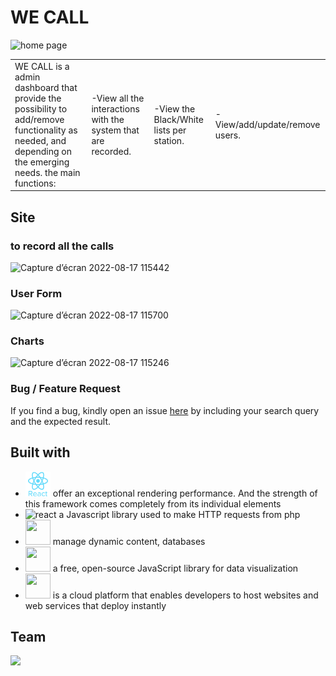 

# WE CALL
![home page](https://github.com/taouchikhtkhouloud/WE-CALL/assets/92301300/cce6bec5-0e2a-44b1-9153-9a950dfdda96)

<table>
<tr>
<td>
  WE CALL is a admin dashboard that provide the possibility to add/remove functionality as needed, and depending on the emerging needs.
  the main functions:
  <td>
  -View all the interactions with the system that are recorded.
  </td>
  <td>
  -View the Black/White lists per station.
  </td>
  <td>
  -View/add/update/remove users.
  </td>

</td>
</tr>
</table>





## Site

### to record all the calls

![Capture d’écran 2022-08-17 115442](https://user-images.githubusercontent.com/92301300/185102041-8ba0379d-e798-4b00-af70-15b4057f7406.jpg)




### User Form
![Capture d’écran 2022-08-17 115700](https://user-images.githubusercontent.com/92301300/185102267-1d24dcc5-5564-46d2-8dc9-bd987c613fd9.jpg)


### Charts
![Capture d’écran 2022-08-17 115246](https://user-images.githubusercontent.com/92301300/185102284-f6abb5ec-e7a6-4c82-92d0-3259beaa272a.jpg)










### Bug / Feature Request

If you find a bug, kindly open an issue [here](https://github.com/taouchikhtkhouloud/stage-projet/issues/new) by including your search query and the expected result.




## Built with 

- <img src="https://raw.githubusercontent.com/devicons/devicon/master/icons/react/react-original-wordmark.svg" alt="react" width="40" height="40"/> offer an exceptional rendering performance. And the strength of this framework comes completely from its individual elements
- <img src="https://www.vectorlogo.zone/logos/axios/axios-ar21.svg" alt="react" width="40" height="40"/> a Javascript library used to make HTTP requests from php
- <img src="https://www.vectorlogo.zone/logos/php/php-ar21.svg" width="40" height="40"/>  manage dynamic content, databases
- <img src="https://user-images.githubusercontent.com/92301300/185105142-91920c92-f860-4bf7-8a11-fe2278e8445c.png" width="40" height="40"/> a free, open-source JavaScript library for data visualization
- <img src="https://encrypted-tbn0.gstatic.com/images?q=tbn:ANd9GcTNdPOTVzoHZUWOSl6Mods4xuFhqFiVe2eLOroOlL2V&s" width="40" height="40"/> is a cloud platform that enables developers to host websites and web services that deploy instantly





## Team
 <a href="https://github.com/taouchikhtkhouloud" target="_blank" rel="noreferrer"><img src="https://user-images.githubusercontent.com/92301300/185105543-69800c6d-4c5f-4ea4-b279-f22b5d5a10f3.jpg"  height="200"/></a>
 



